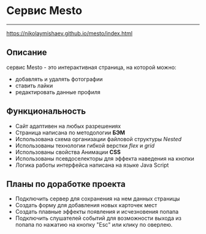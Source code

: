 # Сервис Mesto
***
https://nikolaymishaev.github.io/mesto/index.html
## Описание
сервис Mesto - это интерактивная страница, на которой можно:
- добавлять и удалять фотографии
- ставить лайки
- редактировать данные профиля
## Функциональность
- Сайт адаптивен на любых разрешениях
- Страница написана по методологии __БЭМ__
- Использована схема организации файловой структуры _Nested_
- Использованы технологии гибкой верстки _flex_ и _grid_
- Использованы свойства Анимации __CSS__
- Использованы псевдоселекторы для эффекта наведения на кнопки
- Логика работы интерфейса написана на языке Java Script
## Планы по доработке проекта
- Подключить сервер для сохранения на нем данных страницы
- Создать форму для добавления новых карточек мест
- Создать плавные эффекты появления и исчезновения попапа
- Подключить слушателей событий для возможности выхода из попапа по нажатию на кнопку "Esc" или клику по оверлею.
